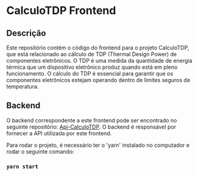 # CalculoTDP Frontend

## Descrição

Este repositório contém o código do frontend para o projeto CalculoTDP, que está relacionado ao cálculo de TDP (Thermal Design Power) de componentes eletrônicos. O TDP é uma medida da quantidade de energia térmica que um dispositivo eletrônico produz quando está em pleno funcionamento. O cálculo do TDP é essencial para garantir que os componentes eletrônicos estejam operando dentro de limites seguros de temperatura.

## Backend

O backend correspondente a este frontend pode ser encontrado no seguinte repositório: [Api-CalculoTDP](https://github.com/tatehira/Api-CalculoTDP). O backend é responsável por fornecer a API utilizada por este frontend.

Para rodar o projeto, é necessário ter o 'yarn' instalado no computador e rodar o seguinte comando:
### `yarn start`
